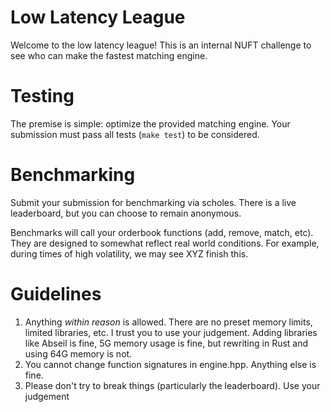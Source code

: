 # Low Latency League

Welcome to the low latency league! This is an internal NUFT challenge to see who can make the fastest matching engine. 

# Testing

The premise is simple: optimize the provided matching engine. Your submission must pass all tests (`make test`) to be considered. 

# Benchmarking

Submit your submission for benchmarking via scholes. There is a live leaderboard, but you can choose to remain anonymous.

Benchmarks will call your orderbook functions (add, remove, match, etc). They are designed to somewhat reflect real world conditions. For example, during times of high volatility, we may see XYZ finish this.

# Guidelines
1. Anything *within reason* is allowed. There are no preset memory limits, limited libraries, etc. I trust you to use your judgement. Adding libraries like Abseil is fine, 5G memory usage is fine, but rewriting in Rust and using 64G memory is not.
2. You cannot change function signatures in engine.hpp. Anything else is fine.
3. Please don't try to break things (particularly the leaderboard). Use your judgement
